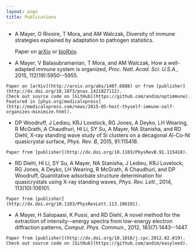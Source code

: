 ```yaml
---
layout: page
title: Publications
---
```


*   A Mayer, O Rivoire, T Mora, and AM Walczak, Diversity of immune strategies explained by adaptation to pathogen statistics.

    Paper on [arXiv](http://arxiv.org/abs/1511.08836) or [bioRxiv](http://biorxiv.org/content/early/2015/11/27/033159).

*    A Mayer, V Balasubramanian, T Mora, and AM Walczak, How a well-adapted immune system is organized, *Proc. Natl. Acad. Sci. U.S.A.*, 2015, 112(19):5950--5955.

    Paper on [arXiv](http://arxiv.org/abs/1407.6888) or from [publisher](http://dx.doi.org/10.1073/pnas.1421827112).
    Check out source code on [GitHub](https://github.com/andim/optimmune). Featured in [phys.org|medicalxpress](http://medicalxpress.com/news/2015-05-host-thyself-immune-self-organizes-minimize.html).
*    DP Woodruff, J Ledieu, KRJ Lovelock, RG Jones, A Deyko, LH Wearing, R McGrath, A Chaudhuri, HI Li, SY Su, A Mayer, NA Stanisha, and RD Diehl, X-ray standing wave study of Si clusters on a decagonal Al-Co-Ni quasicrystal surface, *Phys. Rev. B*, 2015, 91:115418.

    Paper from [publisher](http://dx.doi.org/10.1103/PhysRevB.91.115418).
*    RD Diehl, HI Li, SY Su, A Mayer, NA Stanisha, J Ledieu, KRJ Lovelock, RG Jones, A Deyko, LH Wearing, R McGrath, A Chaudhuri, and DP Woodruff, Quantitative adsorbate structure determination for quasicrystals using X-ray standing waves, *Phys. Rev. Lett.*, 2014, 113(10):106101.

    Paper from [publisher](http://dx.doi.org/10.1103/PhysRevLett.113.106101).
*    A Mayer, H Salopaasi, K Pussi, and RD Diehl, A novel method for the extraction of intensity--energy spectra from low-energy electron diffraction patterns, *Comput. Phys. Commun.*, 2012, 183(7):1443--1447.

    Paper from [publisher](http://dx.doi.org/10.1016/j.cpc.2012.02.019). Check out source code on [GitHub](https://github.com/andim/easyleed).

